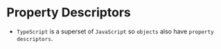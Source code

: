 # Property Descriptors

* `TypeScript` is a superset of `JavaScript` so `objects` also have `property descriptors`.